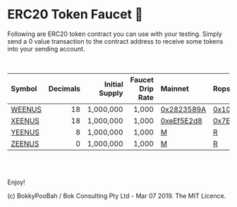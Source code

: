 # ERC20 Token Faucet 💪

Following are ERC20 token contract you can use with your testing. Simply send a 0 value transaction to the contract address to receive some tokens into your sending account.

<br />

Symbol | Decimals | Initial Supply | Faucet Drip Rate | Mainnet | Ropsten |  Kovan | Rinkeby | Görli
:----- | --------:| --------------:| ----------------:|:------- |:------- |:------- |:----- |:-----
[WEENUS](contracts/WeenusToken.sol) | 18 | 1,000,000 | 1,000 | [0x2823589A](https://etherscan.io/address/0x2823589Ae095D99bD64dEeA80B4690313e2fB519#code) | [0x101848D5](https://ropsten.etherscan.io/address/0x101848D5C5bBca18E6b4431eEdF6B95E9ADF82FA#code) | [0xaFF4481D](https://kovan.etherscan.io/address/0xaFF4481D10270F50f203E0763e2597776068CBc5#code)  | [RK](rk)  |[G](g)
[XEENUS](contracts/XeenusToken.sol) | 18 | 1,000,000 | 1,000 | [0xeEf5E2d8](https://etherscan.io/address/0xeEf5E2d8255E973d587217f9509B416b41CA5870#code) | [0x7E0480Ca](https://ropsten.etherscan.io/address/0x7E0480Ca9fD50EB7A3855Cf53c347A1b4d6A2FF5#code) | [K](k)  | [RK](rk)  |[G](g)
[YEENUS](contracts/YeenusToken.sol) |  8 | 1,000,000 | 1,000 | [M](m) | [R](r) | [K](k)  | [RK](rk)  |[G](g)
[ZEENUS](contracts/ZeenusToken.sol) |  0 | 1,000,000 | 1,000 | [M](m) | [R](r) | [K](k)  | [RK](rk)  |[G](g)

<br />

<br />

Enjoy!

(c) BokkyPooBah / Bok Consulting Pty Ltd - Mar 07 2019. The MIT Licence.
